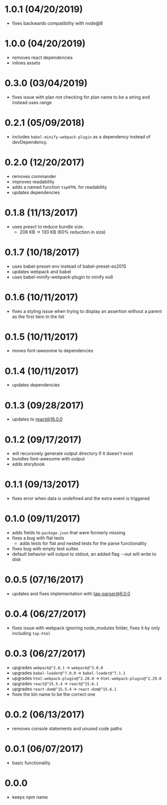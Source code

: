 # 1.0.1 (04/20/2019)

- fixes backwards compatibility with node@8

# 1.0.0 (04/20/2019)

- removes react dependencies
- inlines assets

# 0.3.0 (03/04/2019)

- fixes issue with plan not checking for plan name to be a string and instead uses range

# 0.2.1 (05/09/2018)

- includes `babel-minify-webpack-plugin` as a dependency instead of devDependency.

# 0.2.0 (12/20/2017)

- removes commander
- improves readability
- adds a named function `tapHTML` for readability
- updates dependencies

# 0.1.8 (11/13/2017)

- uses preact to reduce bundle size.
  - 208 KB -> 130 KB (60% reduction in size)

# 0.1.7 (10/18/2017)

- uses babel-preset-env instead of babel-preset-es2015
- updates webpack and babel
- uses babel-minify-webpack-plugin to minify es6

# 0.1.6 (10/11/2017)

- fixes a styling issue when trying to display an assertion without a parent as the first item in the list

# 0.1.5 (10/11/2017)

- moves font-awesome to dependencies

# 0.1.4 (10/11/2017)

- updates dependencies

# 0.1.3 (09/28/2017)

- updates to react@16.0.0

# 0.1.2 (09/17/2017)

- will recursively generate output directory if it doesn't exist
- bundles font-awesome with output
- adds storybook

# 0.1.1 (09/13/2017)

- fixes error when data is undefined and the extra event is triggered

# 0.1.0 (09/11/2017)

- adds fields to `package.json` that were formerly missing
- fixes a bug with flat tests
  - adds tests for flat and nested tests for the parse functionality
- fixes bug with empty test suites
- default behavior will output to stdout, an added flag --out <file> will write to disk

# 0.0.5 (07/16/2017)

- updates and fixes implementation with tap-parser@6.0.0

# 0.0.4 (06/27/2017)

- fixes issue with webpack ignoring node_modules folder, fixes it by only including `tap-html`

# 0.0.3 (06/27/2017)

- upgrades `webpack@^2.6.1` -> `webpack@^3.0.0`
- upgrades `babel-loader@^7.0.0` -> `babel-loader@^7.1.1`
- upgrades `html-webpack-plugin@^2.28.0` -> `html-webpack-plugin@^2.29.0`
- upgrades `react@^15.5.4` -> `react@^15.6.1`
- upgrades `react-dom@^15.5.4` -> `react-dom@^15.6.1`
- fixes the bin name to be the correct one

# 0.0.2 (06/13/2017)

- removes console statements and unused code paths

# 0.0.1 (06/07/2017)

- basic functionality

# 0.0.0

- keeps npm name
